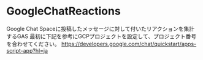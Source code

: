 # GoogleChatReactions
Google Chat Spaceに投稿したメッセージに対して付いたリアクションを集計するGAS
最初に下記を参考にGCPプロジェクトを設定して、プロジェクト番号を合わせてください。
https://developers.google.com/chat/quickstart/apps-script-app?hl=ja
